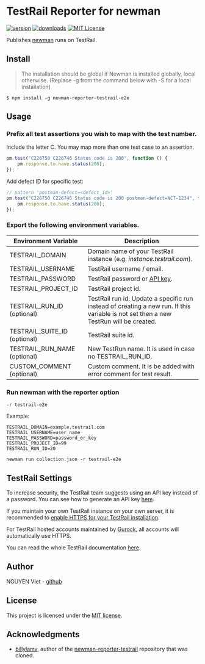 # TestRail Reporter for newman

[![version](https://img.shields.io/npm/v/newman-reporter-testrail-e2e.svg)](https://www.npmjs.com/package/newman-reporter-testrail-e2e)
[![downloads](https://img.shields.io/npm/dt/newman-reporter-testrail-e2e.svg)](https://www.npmjs.com/package/newman-reporter-testrail-e2e)
[![MIT License](https://img.shields.io/github/license/vietnq254/newman-reporter-testrail-e2e.svg)](https://github.com/vietnq254/newman-reporter-testrail-e2e/blob/master/README.md)

Publishes [newman](https://github.com/postmanlabs/newman/) runs on TestRail.

## Install
> The installation should be global if Newman is installed globally, local otherwise. (Replace -g from the command below with -S for a local installation)

```shell
$ npm install -g newman-reporter-testrail-e2e
```

## Usage

### Prefix all test assertions you wish to map with the test number.
Include the letter C. You may map more than one test case to an assertion.
```Javascript
pm.test("C226750 C226746 Status code is 200", function () {
    pm.response.to.have.status(200);
});
```
Add defect ID for specific test:
```Javascript
// pattern 'postman-defect=<defect_id>'
pm.test("C226750 C226746 Status code is 200 postman-defect=NCT-1234", function () {
    pm.response.to.have.status(200);
});
```
### Export the following environment variables.

| Environment Variable | Description |
| --- | --- |
| TESTRAIL_DOMAIN | Domain name of your TestRail instance (e.g. _instance.testrail.com_). |
| TESTRAIL_USERNAME | TestRail username / email. |
| TESTRAIL_PASSWORD | TestRail password or [API key](http://docs.gurock.com/testrail-api2/accessing#username_and_api_key). |
| TESTRAIL_PROJECT_ID | TestRail project id. |
| TESTRAIL_RUN_ID (optional) | TestRail run id.  Update a specific run instead of creating a new run. If this variable is not set then a new TestRun will be created. |
| TESTRAIL_SUITE_ID (optional) |TestRail suite id. |
| TESTRAIL_RUN_NAME (optional) |New TestRun name. It is used in case no TESTRAIL_RUN_ID. |
| CUSTOM_COMMENT (optional) |Custom comment. It is be added with error comment for test result. |

### Run newman with the reporter option
`-r testrail-e2e`

Example:

```shell
TESTRAIL_DOMAIN=example.testrail.com
TESTRAIL_USERNAME=user_name
TESTRAIL_PASSWORD=password_or_key
TESTRAIL_PROJECT_ID=99
TESTRAIL_RUN_ID=20

newman run collection.json -r testrail-e2e
```

## TestRail Settings

To increase security, the TestRail team suggests using an API key instead of a password. You can see how to generate an API key [here](http://docs.gurock.com/testrail-api2/accessing#username_and_api_key).

If you maintain your own TestRail instance on your own server, it is recommended to [enable HTTPS for your TestRail installation](http://docs.gurock.com/testrail-admin/admin-securing#using_https).

For TestRail hosted accounts maintained by [Gurock](http://www.gurock.com/), all accounts will automatically use HTTPS.

You can read the whole TestRail documentation [here](http://docs.gurock.com/).

## Author

NGUYEN Viet - [github](https://github.com/vietnq254)

## License

This project is licensed under the [MIT license](/LICENSE).

## Acknowledgments

* [billylamv](https://github.com/billylam), author of the [newman-reporter-testrail](https://github.com/billylam/newman-reporter-testrail) repository that was cloned.